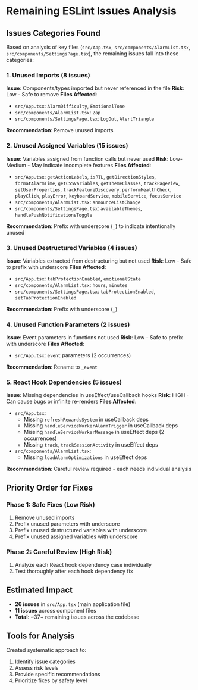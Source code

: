 # Remaining ESLint Issues Analysis

## Issues Categories Found

Based on analysis of key files (`src/App.tsx`, `src/components/AlarmList.tsx`,
`src/components/SettingsPage.tsx`), the remaining issues fall into these categories:

### 1. Unused Imports (8 issues)

**Issue**: Components/types imported but never referenced in the file **Risk**: Low - Safe to remove
**Files Affected**:

- `src/App.tsx`: `AlarmDifficulty`, `EmotionalTone`
- `src/components/AlarmList.tsx`: `Zap`
- `src/components/SettingsPage.tsx`: `LogOut`, `AlertTriangle`

**Recommendation**: Remove unused imports

### 2. Unused Assigned Variables (15 issues)

**Issue**: Variables assigned from function calls but never used **Risk**: Low-Medium - May indicate
incomplete features **Files Affected**:

- `src/App.tsx`: `getActionLabels`, `isRTL`, `getDirectionStyles`, `formatAlarmTime`,
  `getCSSVariables`, `getThemeClasses`, `trackPageView`, `setUserProperties`,
  `trackFeatureDiscovery`, `performHealthCheck`, `playClick`, `playError`, `keyboardService`,
  `mobileService`, `focusService`
- `src/components/AlarmList.tsx`: `announceListChange`
- `src/components/SettingsPage.tsx`: `availableThemes`, `handlePushNotificationsToggle`

**Recommendation**: Prefix with underscore (`_`) to indicate intentionally unused

### 3. Unused Destructured Variables (4 issues)

**Issue**: Variables extracted from destructuring but not used **Risk**: Low - Safe to prefix with
underscore **Files Affected**:

- `src/App.tsx`: `tabProtectionEnabled`, `emotionalState`
- `src/components/AlarmList.tsx`: `hours`, `minutes`
- `src/components/SettingsPage.tsx`: `tabProtectionEnabled`, `setTabProtectionEnabled`

**Recommendation**: Prefix with underscore (`_`)

### 4. Unused Function Parameters (2 issues)

**Issue**: Event parameters in functions not used **Risk**: Low - Safe to prefix with underscore
**Files Affected**:

- `src/App.tsx`: `event` parameters (2 occurrences)

**Recommendation**: Rename to `_event`

### 5. React Hook Dependencies (5 issues)

**Issue**: Missing dependencies in useEffect/useCallback hooks **Risk**: HIGH - Can cause bugs or
infinite re-renders **Files Affected**:

- `src/App.tsx`:
  - Missing `refreshRewardsSystem` in useCallback deps
  - Missing `handleServiceWorkerAlarmTrigger` in useCallback deps
  - Missing `handleServiceWorkerMessage` in useEffect deps (2 occurrences)
  - Missing `track`, `trackSessionActivity` in useEffect deps
- `src/components/AlarmList.tsx`:
  - Missing `loadAlarmOptimizations` in useEffect deps

**Recommendation**: Careful review required - each needs individual analysis

## Priority Order for Fixes

### Phase 1: Safe Fixes (Low Risk)

1. Remove unused imports
2. Prefix unused parameters with underscore
3. Prefix unused destructured variables with underscore
4. Prefix unused assigned variables with underscore

### Phase 2: Careful Review (High Risk)

1. Analyze each React hook dependency case individually
2. Test thoroughly after each hook dependency fix

## Estimated Impact

- **26 issues** in `src/App.tsx` (main application file)
- **11 issues** across component files
- **Total**: ~37+ remaining issues across the codebase

## Tools for Analysis

Created systematic approach to:

1. Identify issue categories
2. Assess risk levels
3. Provide specific recommendations
4. Prioritize fixes by safety level
